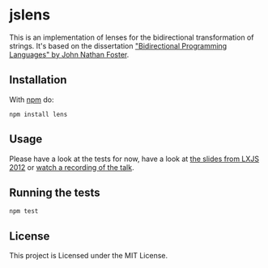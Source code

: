 jslens
======

This is an implementation of lenses for the bidirectional transformation of
strings. It's based on the dissertation ["Bidirectional Programming Languages"
by John Nathan Foster][1].


Installation
------------

With [npm](https://npmjs.org) do:

    npm install lens

Usage
-----

Please have a look at the tests for now, have a look at [the slides
from LXJS 2012][3] or [watch a recording of the talk][4].


Running the tests
-----------------

    npm test

License
-------

This project is Licensed under the MIT License.


[1]: http://www.cs.cornell.edu/~jnfoster/papers/jnfoster-dissertation.pdf
[2]: http://nodejs.org/
[3]: http://vmx.cx/lxjs2012/
[4]: http://www.youtube.com/watch?v=qKnZk27E9Uc&list=PLt4dwg5cC5TR2cW_QQfR3Po7teWbi81Ms
